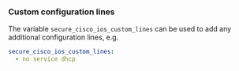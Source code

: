 ### Custom configuration lines

The variable `secure_cisco_ios_custom_lines` can be used to add any additional configuration lines, e.g.

```yaml
secure_cisco_ios_custom_lines:
  - no service dhcp
```
